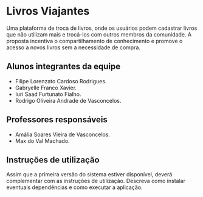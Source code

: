 # Livros Viajantes

 Uma plataforma de troca de livros, onde os usuários podem cadastrar livros que não utilizam mais e trocá-los com outros membros da comunidade. A proposta incentiva o compartilhamento de conhecimento e promove o acesso a novos livros sem a necessidade de compra.

## Alunos integrantes da equipe

* Filipe Lorenzato Cardoso Rodrigues.
* Gabryelle Franco Xavier.
* Iuri Saad Furtunato Fialho.
* Rodrigo Oliveira Andrade de Vasconcelos.

## Professores responsáveis

* Amália Soares Vieira de Vasconcelos.
* Max do Val Machado.

## Instruções de utilização

Assim que a primeira versão do sistema estiver disponível, deverá complementar com as instruções de utilização. Descreva como instalar eventuais dependências e como executar a aplicação.
